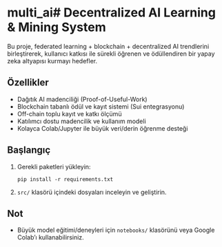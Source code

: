 # multi_ai# Decentralized AI Learning & Mining System

Bu proje, federated learning + blockchain + decentralized AI trendlerini birleştirerek, kullanıcı katkısı ile sürekli öğrenen ve ödüllendiren bir yapay zeka altyapısı kurmayı hedefler.

## Özellikler

- Dağıtık AI madenciliği (Proof-of-Useful-Work)
- Blockchain tabanlı ödül ve kayıt sistemi (Sui entegrasyonu)
- Off-chain toplu kayıt ve katkı ölçümü
- Katılımcı dostu madencilik ve kullanım modeli
- Kolayca Colab/Jupyter ile büyük veri/derin öğrenme desteği

## Başlangıç

1. Gerekli paketleri yükleyin:
   ```
   pip install -r requirements.txt
   ```
2. `src/` klasörü içindeki dosyaları inceleyin ve geliştirin.

## Not

- Büyük model eğitimi/deneyleri için `notebooks/` klasörünü veya Google Colab’ı kullanabilirsiniz.